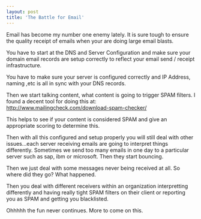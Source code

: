```yaml
---
layout: post
title: 'The Battle for Email'
---
```

Email has become my number one enemy lately. It is sure tough to ensure the quality receipt of emails when your are doing large email blasts.<p></p>
You have to start at the DNS and Server Configuration and make sure your domain email records are setup correctly to reflect your email send / receipt infrastructure.<p></p>
You have to make sure your server is configured correctly and IP Address, naming ,etc is all in sync with your DNS records.<p></p>
Then we start talking content, what content is going to trigger SPAM filters. I found a decent tool for doing this at:  <a href="http://www.mailingcheck.com/download-spam-checker/" target="_blank">http://www.mailingcheck.com/download-spam-checker/</a><p></p>
This helps to see if your content is considered SPAM and give an appropriate scoring to determine this.<p></p>
Then with all this configured and setup properly you will still deal with other issues...each server receiving emails are going to interpret things differently. Sometimes we send too many emails in one day to a particular server such as sap, ibm or microsoft. Then they start bouncing.<p></p>
Then we just deal with some messages never being received at all. So where did they go? What happened.<p></p>
Then you deal with different receivers within an organization interpretting differently and having really tight SPAM filters on their client or reporting you as SPAM and getting you blacklisted.<p></p>
Ohhhhh the fun never continues. More to come on this.